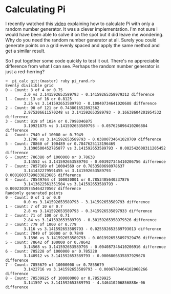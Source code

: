 # Calculating Pi

I recently watched this [video](https://www.youtube.com/watch?v=pvimAM_SLic) explaining how to calculate Pi with only a random number generator. It was a clever implementation. I'm not sure I would have been able to solve it on the spot but it did leave me wondering. Why do you need the random number generator at all. Surely you could generate points on a grid evenly spaced and apply the same method and get a similar result.

So I put together some code quickly to test it out. There's no appreciable difference from what I can see. Perhaps the random number generator is just a red-herring?

```
➜  pi_calc git:(master) ruby pi_rand.rb
Evenly divisible grid
0 - Count: 3 of 4 or 0.75
        3.0 vs 3.141592653589793 - 0.14159265358979312 difference
1 - Count: 13 of 16 or 0.8125
        3.25 vs 3.141592653589793 - 0.10840734641020688 difference
2 - Count: 90 of 121 or 0.743801652892562
        2.975206611570248 vs 3.141592653589793 - 0.16638604201954532 difference
3 - Count: 819 of 1024 or 0.7998046875
        3.19921875 vs 3.141592653589793 - 0.057626096410206884 difference
4 - Count: 7949 of 10000 or 0.7949
        3.1796 vs 3.141592653589793 - 0.03800734641020709 difference
5 - Count: 78860 of 100489 or 0.7847625113196469
        3.1390500452785877 vs 3.141592653589793 - 0.002542608311205452 difference
6 - Count: 786380 of 1000000 or 0.78638
        3.14552 vs 3.141592653589793 - 0.003927346410206756 difference
7 - Count: 7857169 of 10004569 or 0.7853580698978637
        3.141432279591455 vs 3.141592653589793 - 0.00016037399833823685 difference
8 - Count: 78549764 of 100020001 or 0.7853405640337876
        3.1413622561351504 vs 3.141592653589793 - 0.00023039745464270567 difference
Randomly generated points
0 - Count: 0 of 1 or 0.0
        0.0 vs 3.141592653589793 - 3.141592653589793 difference
1 - Count: 7 of 10 or 0.7
        2.8 vs 3.141592653589793 - 0.3415926535897933 difference
2 - Count: 71 of 100 or 0.71
        2.84 vs 3.141592653589793 - 0.30159265358979326 difference
3 - Count: 779 of 1000 or 0.779
        3.116 vs 3.141592653589793 - 0.025592653589793013 difference
4 - Count: 7849 of 10000 or 0.7849
        3.1396 vs 3.141592653589793 - 0.0019926535897929476 difference
5 - Count: 78642 of 100000 or 0.78642
        3.14568 vs 3.141592653589793 - 0.004087346410206916 difference
6 - Count: 785228 of 1000000 or 0.785228
        3.140912 vs 3.141592653589793 - 0.0006806535897929678 difference
7 - Count: 7855679 of 10000000 or 0.7855679
        3.1422716 vs 3.141592653589793 - 0.0006789464102068266 difference
8 - Count: 78539925 of 100000000 or 0.78539925
        3.141597 vs 3.141592653589793 - 4.346410206856888e-06 difference
```
